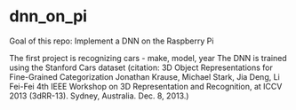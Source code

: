 # dnn_on_pi
Goal of this repo: Implement a DNN on the Raspberry Pi

The first project is recognizing cars - make, model, year
The DNN is trained using the Stanford Cars dataset
(citation: 3D Object Representations for Fine-Grained Categorization
Jonathan Krause, Michael Stark, Jia Deng, Li Fei-Fei
4th IEEE Workshop on 3D Representation and Recognition, at ICCV 2013 (3dRR-13). Sydney, Australia. Dec. 8, 2013.)



